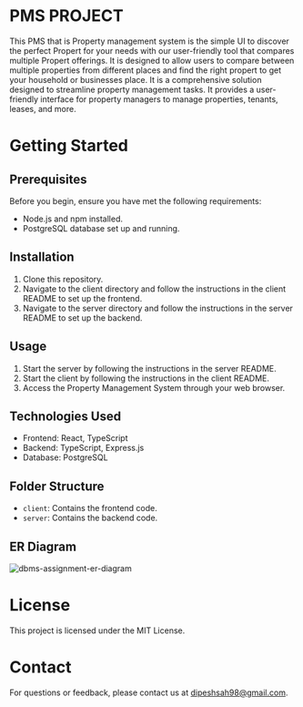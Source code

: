 # PMS PROJECT

This PMS that is Property management system is the simple UI to discover the perfect Propert for your needs with our user-friendly tool that compares multiple Propert offerings. It is designed to allow users to compare between multiple properties from different places and find the right propert to get your household or businesses place. It is a comprehensive solution designed to streamline property management tasks. It provides a user-friendly interface for property managers to manage properties, tenants, leases, and more.

# Getting Started

## Prerequisites

Before you begin, ensure you have met the following requirements:

- Node.js and npm installed.
- PostgreSQL database set up and running.

## Installation

1. Clone this repository.
2. Navigate to the client directory and follow the instructions in the client README to set up the frontend.
3. Navigate to the server directory and follow the instructions in the server README to set up the backend.


## Usage

1. Start the server by following the instructions in the server README.
2. Start the client by following the instructions in the client README.
3. Access the Property Management System through your web browser.

## Technologies Used

- Frontend: React, TypeScript
- Backend: TypeScript, Express.js
- Database: PostgreSQL

## Folder Structure

- `client`: Contains the frontend code.
- `server`: Contains the backend code.

## ER Diagram
![dbms-assignment-er-diagram](https://github.com/dipeshkumarsah98/Property-management-system/assets/63381568/ed2e8f44-0d9f-41b1-ba8c-293825dea155)


# License

This project is licensed under the MIT License.

# Contact

For questions or feedback, please contact us at dipeshsah98@gmail.com.


